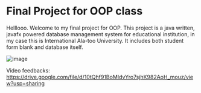 # Final Project for OOP class

Helllooo. Welcome to my final project for OOP.
This project is a java written, javafx powered database management system for educational institution, in my case this is International Ala-too University.
It includes both student form blank and database itself.

![image](https://user-images.githubusercontent.com/73512902/149301200-8a86c2ae-8ef4-481d-bd69-3fd39783343c.png)

Video feedbacks: https://drive.google.com/file/d/10tQhf91BoMIdvYro7sjhK982AoH_mouz/view?usp=sharing
